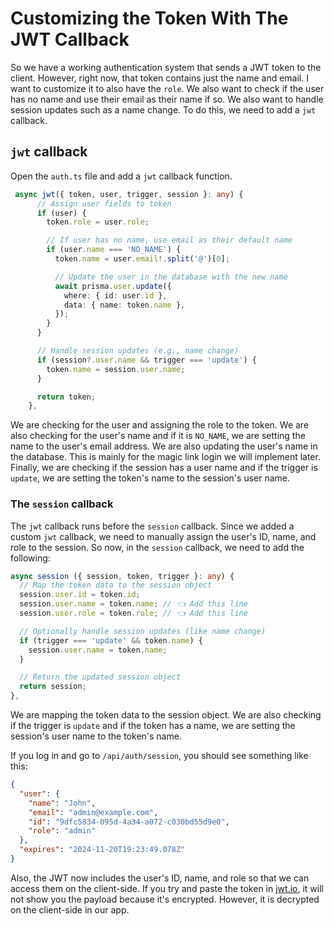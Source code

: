 # Customizing the Token With The JWT Callback

So we have a working authentication system that sends a JWT token to the client. However, right now, that token contains just the name and email. I want to customize it to also have the `role`. We also want to check if the user has no name and use their email as their name if so. We also want to handle session updates such as a name change. To do this, we need to add a `jwt` callback.

## `jwt` callback

Open the `auth.ts` file and add a `jwt` callback function.

```typescript
 async jwt({ token, user, trigger, session }: any) {
      // Assign user fields to token
      if (user) {
        token.role = user.role;

        // If user has no name, use email as their default name
        if (user.name === 'NO_NAME') {
          token.name = user.email!.split('@')[0];

          // Update the user in the database with the new name
          await prisma.user.update({
            where: { id: user.id },
            data: { name: token.name },
          });
        }
      }

      // Handle session updates (e.g., name change)
      if (session?.user.name && trigger === 'update') {
        token.name = session.user.name;
      }

      return token;
    },
```

We are checking for the user and assigning the role to the token. We are also checking for the user's name and if it is `NO_NAME`, we are setting the name to the user's email address. We are also updating the user's name in the database. This is mainly for the magic link login we will implement later. Finally, we are checking if the session has a user name and if the trigger is `update`, we are setting the token's name to the session's user name.

### The `session` callback

The `jwt` callback runs before the `session` callback. Since we added a custom `jwt` callback, we need to manually assign the user's ID, name, and role to the session. So now, in the `session` callback, we need to add the following:

```typescript
async session ({ session, token, trigger }: any) {
  // Map the token data to the session object
  session.user.id = token.id;
  session.user.name = token.name; // 👈 Add this line
  session.user.role = token.role; // 👈 Add this line

  // Optionally handle session updates (like name change)
  if (trigger === 'update' && token.name) {
    session.user.name = token.name;
  }

  // Return the updated session object
  return session;
},

```

We are mapping the token data to the session object. We are also checking if the trigger is `update` and if the token has a name, we are setting the session's user name to the token's name.

If you log in and go to `/api/auth/session`, you should see something like this:

```json
{
  "user": {
    "name": "John",
    "email": "admin@example.com",
    "id": "9dfc5834-095d-4a34-a072-c030bd55d9e0",
    "role": "admin"
  },
  "expires": "2024-11-20T19:23:49.078Z"
}
```

Also, the JWT now includes the user's ID, name, and role so that we can access them on the client-side. If you try and paste the token in [jwt.io](https://jwt.io/), it will not show you the payload because it's encrypted. However, it is decrypted on the client-side in our app.
